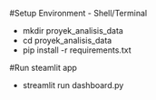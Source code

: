 #Setup Environment - Shell/Terminal
- mkdir proyek_analisis_data
- cd proyek_analisis_data
- pip install -r requirements.txt

#Run steamlit app
- streamlit run dashboard.py 
